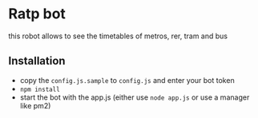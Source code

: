 # Ratp bot
this robot allows to see the timetables of metros, rer, tram and bus
## Installation
- copy the `config.js.sample` to `config.js` and enter your bot token
- `npm install`
- start the bot with the app.js (either use `node app.js` or use a manager like pm2)